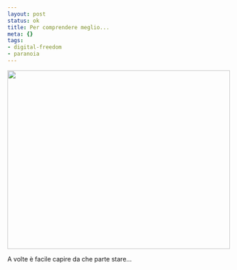 ```yaml
--- 
layout: post
status: ok
title: Per comprendere meglio...
meta: {}
tags: 
- digital-freedom
- paranoia
---
```

<img src="http://fast.mgpf.it/2008/10/patriotism.jpg" alt="" title="patriotism" width="500" height="400" class="aligncenter size-full wp-image-1068" />  
  
A volte è facile capire da che parte stare...  
  
 
